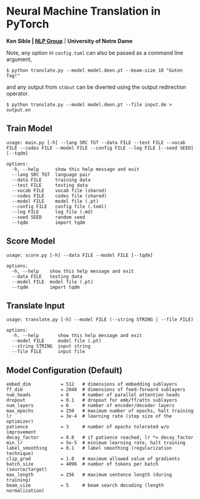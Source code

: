 # Neural Machine Translation in PyTorch
**Ken Sible | [NLP Group](https://nlp.nd.edu)** | **University of Notre Dame**

Note, any option in `config.toml` can also be passed as a command line argument,
```
$ python translate.py --model model.deen.pt --beam-size 10 "Guten Tag!"
```

and any output from `stdout` can be diverted using the output redirection operator.
```
$ python translate.py --model model.deen.pt --file input.de > output.en
```

## Train Model
```
usage: main.py [-h] --lang SRC TGT --data FILE --test FILE --vocab FILE --codes FILE --model FILE --config FILE --log FILE [--seed SEED] [--tqdm]

options:
  -h, --help      show this help message and exit
  --lang SRC TGT  language pair
  --data FILE     training data
  --test FILE     testing data
  --vocab FILE    vocab file (shared)
  --codes FILE    codes file (shared)
  --model FILE    model file (.pt)
  --config FILE   config file (.toml)
  --log FILE      log file (.md)
  --seed SEED     random seed
  --tqdm          import tqdm
```

## Score Model
```
usage: score.py [-h] --data FILE --model FILE [--tqdm]

options:
  -h, --help    show this help message and exit
  --data FILE   testing data
  --model FILE  model file (.pt)
  --tqdm        import tqdm
```

## Translate Input
```
usage: translate.py [-h] --model FILE (--string STRING | --file FILE)

options:
  -h, --help       show this help message and exit
  --model FILE     model file (.pt)
  --string STRING  input string
  --file FILE      input file
```

## Model Configuration (Default)
```
embed_dim           = 512   # dimensions of embedding sublayers
ff_dim              = 2048  # dimensions of feed-forward sublayers
num_heads           = 8     # number of parallel attention heads
dropout             = 0.1   # dropout for emb/ff/attn sublayers
num_layers          = 6     # number of encoder/decoder layers
max_epochs          = 250   # maximum number of epochs, halt training
lr                  = 3e-4  # learning rate (step size of the optimizer)
patience            = 3     # number of epochs tolerated w/o improvement
decay_factor        = 0.8   # if patience reached, lr *= decay_factor
min_lr              = 5e-5  # minimum learning rate, halt training
label_smoothing     = 0.1   # label smoothing (regularization technique)
clip_grad           = 1.0   # maximum allowed value of gradients
batch_size          = 4096  # number of tokens per batch (source/target)
max_length          = 256   # maximum sentence length (during training)
beam_size           = 5     # beam search decoding (length normalization)
```
